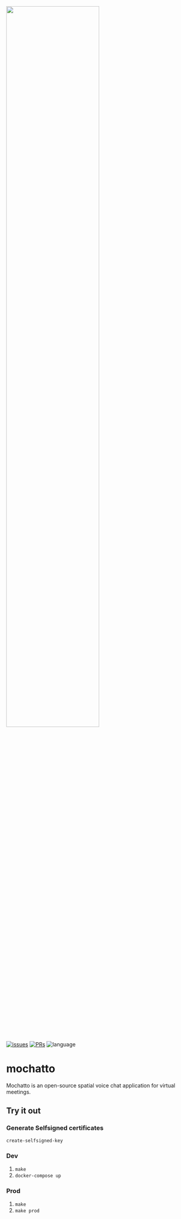 <img src="https://user-images.githubusercontent.com/34047281/133641048-95380bd2-fa50-4ad0-9c81-11bfd4654be5.png" width="70%">

[![issues](https://img.shields.io/github/issues/Amijakan/mochatto)](https://github.com/Amijakan/mochatto/issues)
[![PRs](https://img.shields.io/github/issues-pr/amijakan/mochatto)](https://github.com/Amijakan/mochatto/pulls)
![language](https://img.shields.io/github/languages/top/amijakan/mochatto)

# mochatto

Mochatto is an open-source spatial voice chat application for virtual meetings.

## Try it out

### Generate Selfsigned certificates
`create-selfsigned-key`

### Dev
1. `make`
1. `docker-compose up`

### Prod
1. `make`
1. `make prod`

